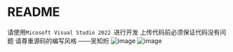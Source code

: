 # README
请使用`Micosoft Visual Studio 2022 `进行开发
上传代码前必须保证代码没有问题
请尊重源码的编写风格
——吴知烆
![image](https://github.com/user-attachments/assets/8997f883-0754-49ef-9517-32112721d39f)
![image](https://github.com/user-attachments/assets/e99c2029-7163-437f-abf9-57e22d939e94)
